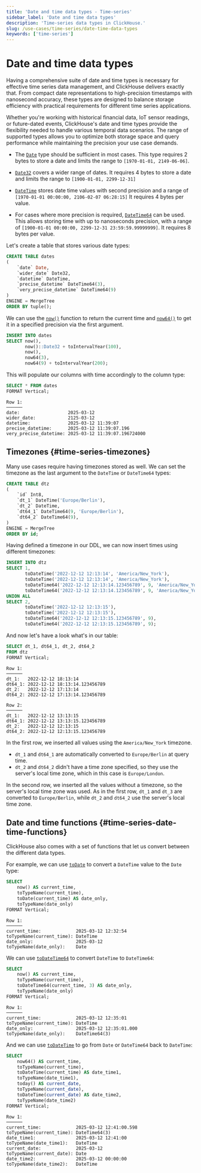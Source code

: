 ```yaml
---
title: 'Date and time data types - Time-series'
sidebar_label: 'Date and time data types'
description: 'Time-series data types in ClickHouse.'
slug: /use-cases/time-series/date-time-data-types
keywords: ['time-series']
---
```


# Date and time data types

Having a comprehensive suite of date and time types is necessary for effective time series data management, and ClickHouse delivers exactly that. 
From compact date representations to high-precision timestamps with nanosecond accuracy, these types are designed to balance storage efficiency with practical requirements for different time series applications.

Whether you're working with historical financial data, IoT sensor readings, or future-dated events, ClickHouse's date and time types provide the flexibility needed to handle various temporal data scenarios. 
The range of supported types allows you to optimize both storage space and query performance while maintaining the precision your use case demands.

* The [`Date`](/sql-reference/data-types/date) type should be sufficient in most cases. This type requires 2 bytes to store a date and limits the range to `[1970-01-01, 2149-06-06]`. 

* [`Date32`](/sql-reference/data-types/date32) covers a wider range of dates. It requires 4 bytes to store a date and limits the range to `[1900-01-01, 2299-12-31]`

* [`DateTime`](/sql-reference/data-types/datetime) stores date time values with second precision and a range of `[1970-01-01 00:00:00, 2106-02-07 06:28:15]` It requires 4 bytes per value.

* For cases where more precision is required, [`DateTime64`](/sql-reference/data-types/datetime64) can be used. This allows storing time with up to nanoseconds precision, with a range of `[1900-01-01 00:00:00, 2299-12-31 23:59:59.99999999]`. It requires 8 bytes per value.

Let's create a table that stores various date types:


```sql
CREATE TABLE dates
(
    `date` Date,
    `wider_date` Date32,
    `datetime` DateTime,
    `precise_datetime` DateTime64(3),
    `very_precise_datetime` DateTime64(9)
)
ENGINE = MergeTree
ORDER BY tuple();
```

We can use the [`now()`](/sql-reference/functions/date-time-functions#now) function to return the current time and [`now64()`](/sql-reference/functions/date-time-functions#now64) to get it in a specified precision via the first argument.

```sql
INSERT INTO dates 
SELECT now(), 
       now()::Date32 + toIntervalYear(100),
       now(), 
       now64(3), 
       now64(9) + toIntervalYear(200);
```

This will populate our columns with time accordingly to the column type:

```sql
SELECT * FROM dates
FORMAT Vertical;
```

```text
Row 1:
──────
date:                  2025-03-12
wider_date:            2125-03-12
datetime:              2025-03-12 11:39:07
precise_datetime:      2025-03-12 11:39:07.196
very_precise_datetime: 2025-03-12 11:39:07.196724000
```

## Timezones {#time-series-timezones}

Many use cases require having timezones stored as well. We can set the timezone as the last argument to the `DateTime` or `DateTime64` types:


```sql
CREATE TABLE dtz
(
    `id` Int8,
    `dt_1` DateTime('Europe/Berlin'),
    `dt_2` DateTime,
    `dt64_1` DateTime64(9, 'Europe/Berlin'),
    `dt64_2` DateTime64(9),
)
ENGINE = MergeTree
ORDER BY id;
```

Having defined a timezone in our DDL, we can now insert times using different timezones:


```sql
INSERT INTO dtz 
SELECT 1, 
       toDateTime('2022-12-12 12:13:14', 'America/New_York'),
       toDateTime('2022-12-12 12:13:14', 'America/New_York'),
       toDateTime64('2022-12-12 12:13:14.123456789', 9, 'America/New_York'),
       toDateTime64('2022-12-12 12:13:14.123456789', 9, 'America/New_York')
UNION ALL
SELECT 2, 
       toDateTime('2022-12-12 12:13:15'),
       toDateTime('2022-12-12 12:13:15'),
       toDateTime64('2022-12-12 12:13:15.123456789', 9),
       toDateTime64('2022-12-12 12:13:15.123456789', 9);
```

And now let's have a look what's in our table:

```sql
SELECT dt_1, dt64_1, dt_2, dt64_2
FROM dtz
FORMAT Vertical;
```

```text
Row 1:
──────
dt_1:   2022-12-12 18:13:14
dt64_1: 2022-12-12 18:13:14.123456789
dt_2:   2022-12-12 17:13:14
dt64_2: 2022-12-12 17:13:14.123456789

Row 2:
──────
dt_1:   2022-12-12 13:13:15
dt64_1: 2022-12-12 13:13:15.123456789
dt_2:   2022-12-12 12:13:15
dt64_2: 2022-12-12 12:13:15.123456789
```

In the first row, we inserted all values using the `America/New_York` timezone.
* `dt_1` and `dt64_1` are automatically converted to `Europe/Berlin` at query time.
* `dt_2` and `dt64_2` didn't have a time zone specified, so they use the server's local time zone, which in this case is `Europe/London`.

In the second row, we inserted all the values without a timezone, so the server's local time zone was used.
As in the first row, `dt_1` and `dt_3` are converted to `Europe/Berlin`, while `dt_2` and `dt64_2` use the server's local time zone.


## Date and time functions {#time-series-date-time-functions}

ClickHouse also comes with a set of functions that let us convert between the different data types.

For example, we can use [`toDate`](/sql-reference/functions/type-conversion-functions#todate) to convert a `DateTime` value to the `Date` type:

```sql
SELECT
    now() AS current_time,
    toTypeName(current_time),
    toDate(current_time) AS date_only,
    toTypeName(date_only)
FORMAT Vertical;    
```

```text
Row 1:
──────
current_time:             2025-03-12 12:32:54
toTypeName(current_time): DateTime
date_only:                2025-03-12
toTypeName(date_only):    Date
```

We can use [`toDateTime64`](/sql-reference/functions/type-conversion-functions#todatetime64) to convert `DateTime` to `DateTime64`:

```sql
SELECT
    now() AS current_time,
    toTypeName(current_time),
    toDateTime64(current_time, 3) AS date_only,
    toTypeName(date_only)
FORMAT Vertical;
```

```text
Row 1:
──────
current_time:             2025-03-12 12:35:01
toTypeName(current_time): DateTime
date_only:                2025-03-12 12:35:01.000
toTypeName(date_only):    DateTime64(3)
```

And we can use [`toDateTime`](/sql-reference/functions/type-conversion-functions#todatetime) to go from `Date` or `DateTime64` back to `DateTime`:

```sql
SELECT
    now64() AS current_time,
    toTypeName(current_time),
    toDateTime(current_time) AS date_time1,
    toTypeName(date_time1),
    today() AS current_date,
    toTypeName(current_date),
    toDateTime(current_date) AS date_time2,
    toTypeName(date_time2)
FORMAT Vertical;
```

```text
Row 1:
──────
current_time:             2025-03-12 12:41:00.598
toTypeName(current_time): DateTime64(3)
date_time1:               2025-03-12 12:41:00
toTypeName(date_time1):   DateTime
current_date:             2025-03-12
toTypeName(current_date): Date
date_time2:               2025-03-12 00:00:00
toTypeName(date_time2):   DateTime
```
